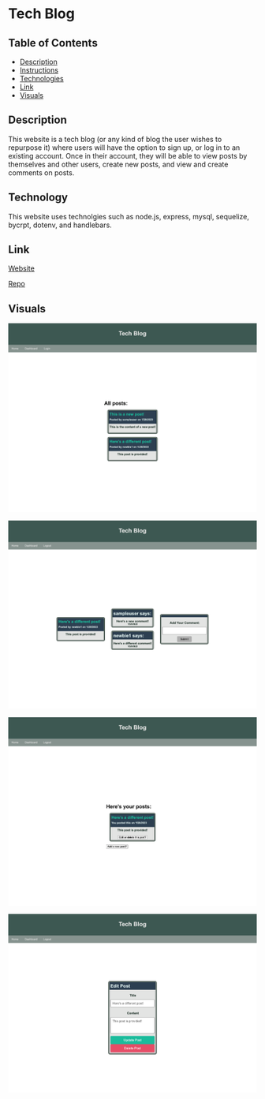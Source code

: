# Tech Blog

## Table of Contents
- [Description](#description)
- [Instructions](#instructions)
- [Technologies](#technologies)
- [Link](#link)
- [Visuals](#visuals)

## Description
This website is a tech blog (or any kind of blog the user wishes to repurpose it) where users will have the option to sign up, or log in to an existing account. Once in their account, they will be able to view posts by themselves and other users, create new posts, and view and create comments on posts.

## Technology
This website uses technolgies such as node.js, express, mysql, sequelize, bycrpt, dotenv, and handlebars.

## Link
[Website](https://calm-tundra-31787.herokuapp.com/)

[Repo](https://github.com/uiido/tech_blog)

## Visuals
![HomePage](./assets/homepage.png)

![PostsComments](./assets/posts-comments.png)

![Dashboard](./assets/dashboard.png)

![EditDelete](./assets/editposts.png)